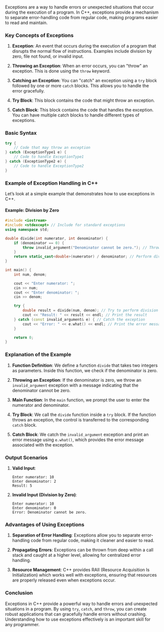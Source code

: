 Exceptions are a way to handle errors or unexpected situations that occur during the execution of a program. In C++, exceptions provide a mechanism to separate error-handling code from regular code, making programs easier to read and maintain.

### Key Concepts of Exceptions

1. **Exception**: An event that occurs during the execution of a program that disrupts the normal flow of instructions. Examples include division by zero, file not found, or invalid input.

2. **Throwing an Exception**: When an error occurs, you can "throw" an exception. This is done using the `throw` keyword.

3. **Catching an Exception**: You can "catch" an exception using a `try` block followed by one or more `catch` blocks. This allows you to handle the error gracefully.

4. **Try Block**: This block contains the code that might throw an exception.

5. **Catch Block**: This block contains the code that handles the exception. You can have multiple catch blocks to handle different types of exceptions.

### Basic Syntax
```cpp
try {
    // Code that may throw an exception
} catch (ExceptionType1 e) {
    // Code to handle ExceptionType1
} catch (ExceptionType2 e) {
    // Code to handle ExceptionType2
}
```

### Example of Exception Handling in C++

Let’s look at a simple example that demonstrates how to use exceptions in C++.

#### Example: Division by Zero

```cpp
#include <iostream>
#include <stdexcept> // Include for standard exceptions
using namespace std;

double divide(int numerator, int denominator) {
    if (denominator == 0) {
        throw invalid_argument("Denominator cannot be zero."); // Throw an exception
    }
    return static_cast<double>(numerator) / denominator; // Perform division
}

int main() {
    int num, denom;

    cout << "Enter numerator: ";
    cin >> num;
    cout << "Enter denominator: ";
    cin >> denom;

    try {
        double result = divide(num, denom); // Try to perform division
        cout << "Result: " << result << endl; // Print the result
    } catch (const invalid_argument& e) { // Catch the exception
        cout << "Error: " << e.what() << endl; // Print the error message
    }

    return 0;
}
```

### Explanation of the Example

1. **Function Definition**: We define a function `divide` that takes two integers as parameters. Inside this function, we check if the denominator is zero.

2. **Throwing an Exception**: If the denominator is zero, we throw an `invalid_argument` exception with a message indicating that the denominator cannot be zero.

3. **Main Function**: In the `main` function, we prompt the user to enter the numerator and denominator.

4. **Try Block**: We call the `divide` function inside a `try` block. If the function throws an exception, the control is transferred to the corresponding `catch` block.

5. **Catch Block**: We catch the `invalid_argument` exception and print an error message using `e.what()`, which provides the error message associated with the exception.

### Output Scenarios

1. **Valid Input**:
   ```
   Enter numerator: 10
   Enter denominator: 2
   Result: 5
   ```

2. **Invalid Input (Division by Zero)**:
   ```
   Enter numerator: 10
   Enter denominator: 0
   Error: Denominator cannot be zero.
   ```

### Advantages of Using Exceptions

1. **Separation of Error Handling**: Exceptions allow you to separate error-handling code from regular code, making it cleaner and easier to read.

2. **Propagating Errors**: Exceptions can be thrown from deep within a call stack and caught at a higher level, allowing for centralized error handling.

3. **Resource Management**: C++ provides RAII (Resource Acquisition Is Initialization) which works well with exceptions, ensuring that resources are properly released even when exceptions occur.

### Conclusion

Exceptions in C++ provide a powerful way to handle errors and unexpected situations in a program. By using `try`, `catch`, and `throw`, you can create robust applications that can gracefully handle errors without crashing. Understanding how to use exceptions effectively is an important skill for any programmer.